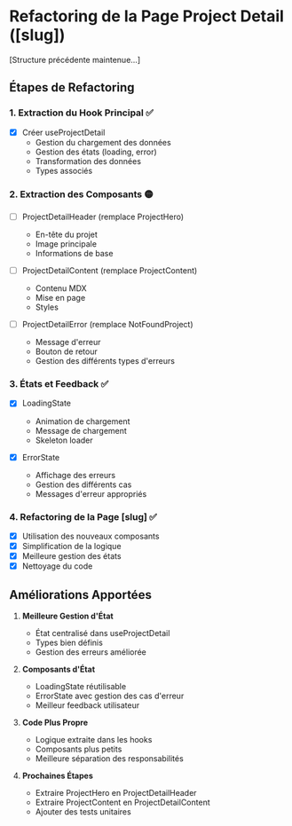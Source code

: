 # Refactoring de la Page Project Detail ([slug])

[Structure précédente maintenue...]

## Étapes de Refactoring

### 1. Extraction du Hook Principal ✅
- [x] Créer useProjectDetail
  - Gestion du chargement des données
  - Gestion des états (loading, error)
  - Transformation des données
  - Types associés

### 2. Extraction des Composants 🟡
- [ ] ProjectDetailHeader (remplace ProjectHero)
  - En-tête du projet
  - Image principale
  - Informations de base

- [ ] ProjectDetailContent (remplace ProjectContent)
  - Contenu MDX
  - Mise en page
  - Styles

- [ ] ProjectDetailError (remplace NotFoundProject)
  - Message d'erreur
  - Bouton de retour
  - Gestion des différents types d'erreurs

### 3. États et Feedback ✅
- [x] LoadingState
  - Animation de chargement
  - Message de chargement
  - Skeleton loader

- [x] ErrorState
  - Affichage des erreurs
  - Gestion des différents cas
  - Messages d'erreur appropriés

### 4. Refactoring de la Page [slug] ✅
- [x] Utilisation des nouveaux composants
- [x] Simplification de la logique
- [x] Meilleure gestion des états
- [x] Nettoyage du code

## Améliorations Apportées

1. **Meilleure Gestion d'État**
   - État centralisé dans useProjectDetail
   - Types bien définis
   - Gestion des erreurs améliorée

2. **Composants d'État**
   - LoadingState réutilisable
   - ErrorState avec gestion des cas d'erreur
   - Meilleur feedback utilisateur

3. **Code Plus Propre**
   - Logique extraite dans les hooks
   - Composants plus petits
   - Meilleure séparation des responsabilités

4. **Prochaines Étapes**
   - Extraire ProjectHero en ProjectDetailHeader
   - Extraire ProjectContent en ProjectDetailContent
   - Ajouter des tests unitaires